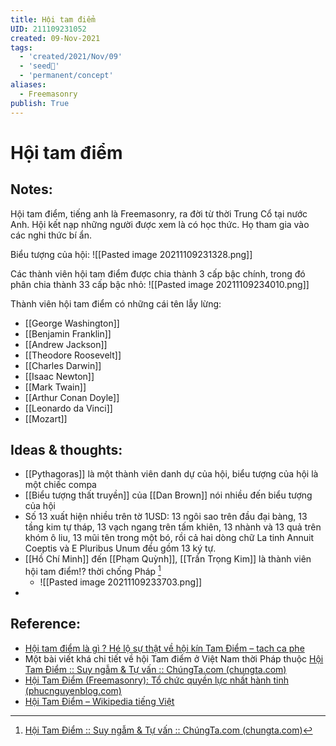 ```yaml
---
title: Hội tam điểm
UID: 211109231052
created: 09-Nov-2021
tags:
  - 'created/2021/Nov/09'
  - 'seed🥜'
  - 'permanent/concept'
aliases:
  - Freemasonry
publish: True
---
```

# Hội tam điểm

## Notes:
Hội tam điểm, tiếng anh là Freemasonry, ra đời từ thời Trung Cổ tại nước Anh. Hội kết nạp những người được xem là có học thức. Họ tham gia vào các nghi thức bí ẩn.

Biểu tượng của hội:
![[Pasted image 20211109231328.png]]

Các thành viên hội tam điểm được chia thành 3 cấp bậc chính, trong đó phân chia thành 33 cấp bậc nhỏ:
![[Pasted image 20211109234010.png]]

Thành viên hội tam điểm có những cái tên lẫy lừng:

- [[George Washington]]
- [[Benjamin Franklin]]
- [[Andrew Jackson]]
- [[Theodore Roosevelt]]
- [[Charles Darwin]]
- [[Isaac Newton]]
- [[Mark Twain]]
- [[Arthur Conan Doyle]]
- [[Leonardo da Vinci]]
- [[Mozart]]

## Ideas & thoughts:
- [[Pythagoras]] là một thành viên danh dự của hội, biểu tượng của hội là một chiếc compa
- [[Biểu tượng thất truyền]] của [[Dan Brown]] nói nhiều đến biểu tượng của hội
- Số 13 xuất hiện nhiều trên tờ 1USD: 13 ngôi sao trên đầu đại bàng, 13 tầng kim tự tháp, 13 vạch ngang trên tấm khiên, 13 nhành và 13 quả trên khóm ô liu, 13 mũi tên trong một bó, rồi cả hai dòng chữ La tinh Annuit Coeptis và E Pluribus Unum đều gồm 13 ký tự.
- [[Hồ Chí Minh]] đến [[Phạm Quỳnh]], [[Trần Trọng Kim]] là thành viên hội tam điểm!? thời chống Pháp [^1]
	- ![[Pasted image 20211109233703.png]]
- 
## Reference:
- [Hội tam điểm là gì ? Hé lộ sự thật về hội kín Tam Điểm – tach ca phe](https://tachcaphe.com/hoi-tam-diem-la-gi-he-lo-su-that-ve-hoi-kin-tam-diem/)
- Một bài viết khá chi tiết về hội Tam điểm ở Việt Nam thời Pháp thuộc [Hội Tam Điểm :: Suy ngẫm & Tự vấn :: ChúngTa.com (chungta.com)](https://www.chungta.com/nd/tu-lieu-tra-cuu/hoi-tam-diem.html)
- [Hội Tam Điểm (Freemasonry): Tổ chức quyền lực nhất hành tinh (phucnguyenblog.com)](https://phucnguyenblog.com/hoi-tam-diem/)
- [Hội Tam Điểm – Wikipedia tiếng Việt](https://vi.wikipedia.org/wiki/H%E1%BB%99i_Tam_%C4%90i%E1%BB%83m#:~:text=Thu%E1%BA%ADt%20ng%E1%BB%AF%20H%E1%BB%99i%20Tam%20%C4%90i%E1%BB%83m%20%28ti%E1%BA%BFng%20Anh%3A%20Freemasonry%3B,nh%E1%BB%AFng%20%E1%BA%A9n%20d%E1%BB%A5%20v%E1%BB%81%20ng%C6%B0%E1%BB%9Di%20th%E1%BB%A3%20x%C3%A2y%20%C4%91%C3%A1.)

[^1]: [Hội Tam Điểm :: Suy ngẫm & Tự vấn :: ChúngTa.com (chungta.com)](https://www.chungta.com/nd/tu-lieu-tra-cuu/hoi-tam-diem.html)